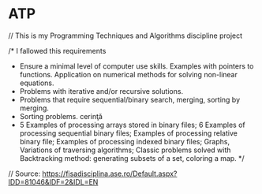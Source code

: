 # ATP
// This is my Programming Techniques and Algorithms discipline project

/* I fallowed this requirements
-	Ensure a minimal level of computer use skills. Examples with pointers to functions. Application on numerical methods for solving non-linear equations.
-	Problems with iterative and/or recursive solutions.
-	Problems that require sequential/binary search, merging, sorting by merging.
-	Sorting problems. cerinţă
-	5 Examples of processing arrays stored in binary files; 6 Examples of processing sequential binary files; Examples of processing relative binary file; Examples of processing indexed binary files; Graphs, Variations of traversing algorithms; Classic problems solved with Backtracking method: generating subsets of a set, coloring a map. */
  
// Source: https://fisadisciplina.ase.ro/Default.aspx?IDD=81046&IDF=2&IDL=EN
